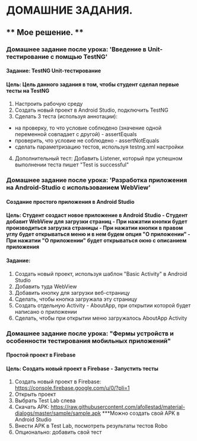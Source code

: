  **ДОМАШНИЕ ЗАДАНИЯ.**
 =====================  
 ** Мое решение. **
 -----------------------------------
### Домашнее задание после урока: 'Введение в Unit-тестирование с помщью TestNG'
#### Задание: TestNG Unit-тестирование
#### Цель: Цель данного задания в том, чтобы студент сделал первые тесты на TestNG
1. Настроить рабочую среду
2. Создать новый проект в Android Studio, подключить TestNG
3. Сделать 3 теста (используя аннотации): 
- на проверку, то что условие соблюдено (значение одной переменной совпадает с другой) - assertEquals
- проверить, что условие не соблюдено - assertNotEquals
- сделать параметризацию тестов, используя testng.xml настройки
4. Дополнительный тест: Добавить Listener, который при успешном выполнении теста пишет "Test is successful"

### Домашнее задание после урока: 'Разработка приложения на Android-Studio c использованием WebView'
#### Создание простого приложения в Android Studio
#### Цель: Студент создаст новое приложение в Android Studio - Студент добавит WebView для загрузки страниц - При нажатии кнопки будет производиться загрузка страницы - При нажатии кнопки в правом углу будет открываться меню и в нем будем опция "О приложении" - При нажатии "О приложении" будет открываться окно с описанием приложения 
#### Задание: 
1) Создать новый проект, используя шаблон "Basic Activity" в Android Studio
2) Добавить туда WebView
3) Добавить кнопку для загрузки веб-страницу
4) Сделать, чтобы кнопка загружала эту страницу
5) Создать отдельную Activity - AboutApp, при открытии которой будет написано о приложении
6) Сделать, чтобы при открытии меню загружалось AboutApp Activity

### Домашнее задание после урока: "Фермы устройств и особенности тестирования мобильных приложений"
#### Простой проект в Firebase
#### Цель: Создать новый проект в Firebase - Запустить тесты
1. Создать новый проект в Firebase: https://console.firebase.google.com/u/0/?pli=1
2. Открыть проект
3. Выбрать Test Lab слева
4. Скачать APK: https://raw.githubusercontent.com/afollestad/material-dialogs/master/sample/sample.apk 
 ***Можно создать свой APK в Android Studio
5. Внести APK в Test Lab, посмотреть результаты тестов Robo
6. Опционально: добавить свой тест
